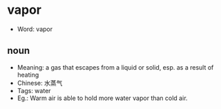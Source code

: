 # vapor

- Word: vapor

## noun

- Meaning: a gas that escapes from a liquid or solid, esp. as a result of heating
- Chinese: 水蒸气
- Tags: water
- Eg.: Warm air is able to hold more water vapor than cold air.

